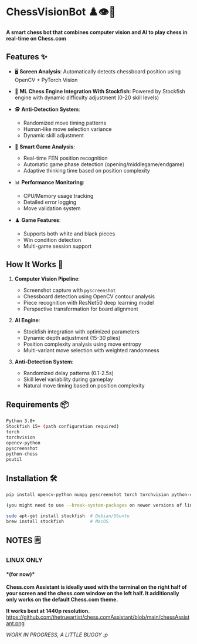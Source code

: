 # ChessVisionBot ♟️👁️🤖

**A smart chess bot that combines computer vision and AI to play chess in real-time on Chess.com**

## Features ✨
- 🖥️ **Screen Analysis**: Automatically detects chessboard position using OpenCV + PyTorch Vision

- 🤖 **ML Chess Engine Integration With Stockfish**: Powered by Stockfish engine with dynamic difficulty adjustment (0-20 skill levels)

- 🕵️ **Anti-Detection System**: 
  - Randomized move timing patterns
  - Human-like move selection variance
  - Dynamic skill adjustment

- 🧠 **Smart Game Analysis**:
  - Real-time FEN position recognition
  - Automatic game phase detection (opening/middlegame/endgame)
  - Adaptive thinking time based on position complexity

- 📊 **Performance Monitoring**:
  - CPU/Memory usage tracking
  - Detailed error logging
  - Move validation system

- ♟️ **Game Features**:
  - Supports both white and black pieces
  - Win condition detection
  - Multi-game session support

## How It Works 🔧
1. **Computer Vision Pipeline**:
   - Screenshot capture with `pyscreenshot`
   - Chessboard detection using OpenCV contour analysis
   - Piece recognition with ResNet50 deep learning model
   - Perspective transformation for board alignment

2. **AI Engine**:
   - Stockfish integration with optimized parameters
   - Dynamic depth adjustment (15-30 plies)
   - Position complexity analysis using move entropy
   - Multi-variant move selection with weighted randomness

3. **Anti-Detection System**:
   - Randomized delay patterns (0.1-2.5s)
   - Skill level variability during gameplay
   - Natural move timing based on position complexity

## Requirements 📦
```bash
Python 3.8+
Stockfish 15+ (path configuration required)
torch
torchvision
opencv-python
pyscreenshot
python-chess
psutil
```
## Installation 🛠️
```bash
pip install opencv-python numpy pyscreenshot torch torchvision python-chess psutil pillow

(you might need to use --break-system-packages on newer versions of linux for that pip command)

sudo apt-get install stockfish  # Debian/Ubuntu
brew install stockfish          # MacOS
```

## NOTES 🗒️

<h3> LINUX ONLY </h3> 
<h4> *(for now)* </h4>

**Chess.com Assistant is ideally used with the terminal on the right half of your screen and the chess.com window on the left half. It additionally only works on the default Chess.com theme.**

**It works best at 1440p resolution.**
https://github.com/thetrueartist/chess.comAssistant/blob/main/chessAssistant.png

*WORK IN PROGRESS, A LITTLE BUGGY :p*



